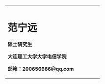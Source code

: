<table border="0">
  <tr>
    <td width="75%">
      <h1>范宁远</h1>
      <p><b>硕士研究生</b></p>
      <p><b>大连理工大学大学电信学院</b></p>
      <p><b>邮箱：200656666@qq.com</b></p>
      
    
    

